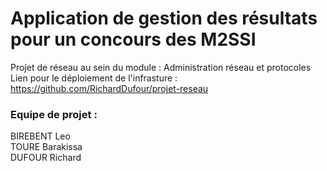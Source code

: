 Application de gestion des résultats pour un concours des M2SSI
=========

Projet de réseau au sein du module : Administration réseau et protocoles \
Lien pour le déploiement de l'infrasture : https://github.com/RichardDufour/projet-reseau

### Equipe de projet :
BIREBENT Leo \
TOURE Barakissa \
DUFOUR Richard
